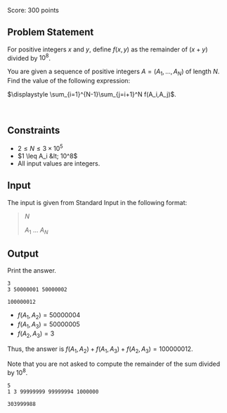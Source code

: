 Score: $300$ points

## Problem Statement

For positive integers $x$ and $y$, define $f(x, y)$ as the remainder of $(x + y)$ divided by $10^8$.

You are given a sequence of positive integers $A = (A_1, \ldots, A_N)$ of length $N$. Find the value of the following expression:

$\displaystyle \sum_{i=1}^{N-1}\sum_{j=i+1}^N f(A_i,A_j)$.

<br>

## Constraints

- $2 \leq N \leq 3\times 10^5$
- $1 \leq A_i &lt; 10^8$
- All input values are integers.

## Input

The input is given from Standard Input in the following format:

> $N$ 
> 
> $A_1$ $\ldots$ $A_N$

## Output

Print the answer.

```input1
3
3 50000001 50000002
```

```output1
100000012
```

- $f(A_1,A_2)=50000004$
- $f(A_1,A_3)=50000005$
- $f(A_2,A_3)=3$

Thus, the answer is $f(A_1,A_2) + f(A_1,A_3) + f(A_2,A_3) = 100000012$.

Note that you are not asked to compute the remainder of the sum divided by $10^8$.

```input2
5
1 3 99999999 99999994 1000000
```

```output2
303999988
```